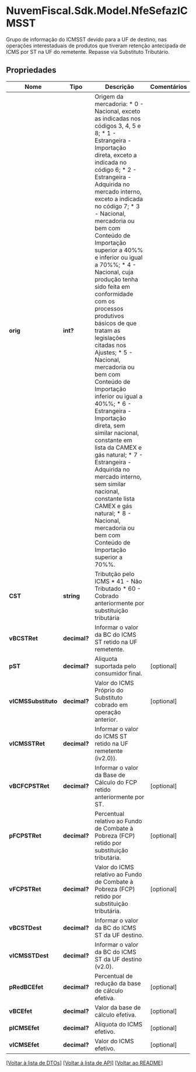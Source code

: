# NuvemFiscal.Sdk.Model.NfeSefazICMSST
Grupo de informação do ICMSST devido para a UF de destino, nas operações interestaduais de produtos que tiveram retenção antecipada de ICMS por ST na UF do remetente. Repasse via Substituto Tributário.

## Propriedades

Nome | Tipo | Descrição | Comentários
------------ | ------------- | ------------- | -------------
**orig** | **int?** | Origem da mercadoria:  * 0 - Nacional, exceto as indicadas nos códigos 3, 4, 5 e 8;  * 1 - Estrangeira - Importação direta, exceto a indicada no código 6;  * 2 - Estrangeira - Adquirida no mercado interno, exceto a indicada no código 7;  * 3 - Nacional, mercadoria ou bem com Conteúdo de Importação superior a 40%% e inferior ou igual a 70%%;  * 4 - Nacional, cuja produção tenha sido feita em conformidade com os processos produtivos básicos de que tratam as legislações citadas nos Ajustes;  * 5 - Nacional, mercadoria ou bem com Conteúdo de Importação inferior ou igual a 40%%;  * 6 - Estrangeira - Importação direta, sem similar nacional, constante em lista da CAMEX e gás natural;  * 7 - Estrangeira - Adquirida no mercado interno, sem similar nacional, constante lista CAMEX e gás natural;  * 8 - Nacional, mercadoria ou bem com Conteúdo de Importação superior a 70%%. | 
**CST** | **string** | Tributção pelo ICMS  * 41 - Não Tributado  * 60 - Cobrado anteriormente por substituição tributária | 
**vBCSTRet** | **decimal?** | Informar o valor da BC do ICMS ST retido na UF remetente. | 
**pST** | **decimal?** | Aliquota suportada pelo consumidor final. | [optional] 
**vICMSSubstituto** | **decimal?** | Valor do ICMS Próprio do Substituto cobrado em operação anterior. | [optional] 
**vICMSSTRet** | **decimal?** | Informar o valor do ICMS ST retido na UF remetente (iv2.0)). | 
**vBCFCPSTRet** | **decimal?** | Informar o valor da Base de Cálculo do FCP retido anteriormente por ST. | [optional] 
**pFCPSTRet** | **decimal?** | Percentual relativo ao Fundo de Combate à Pobreza (FCP) retido por substituição tributária. | [optional] 
**vFCPSTRet** | **decimal?** | Valor do ICMS relativo ao Fundo de Combate à Pobreza (FCP) retido por substituição tributária. | [optional] 
**vBCSTDest** | **decimal?** | Informar o valor da BC do ICMS ST da UF destino. | 
**vICMSSTDest** | **decimal?** | Informar o valor da BC do ICMS ST da UF destino (v2.0). | 
**pRedBCEfet** | **decimal?** | Percentual de redução da base de cálculo efetiva. | [optional] 
**vBCEfet** | **decimal?** | Valor da base de cálculo efetiva. | [optional] 
**pICMSEfet** | **decimal?** | Alíquota do ICMS efetivo. | [optional] 
**vICMSEfet** | **decimal?** | Valor do ICMS efetivo. | [optional] 

[[Voltar à lista de DTOs]](../README.md#documentation-for-models) [[Voltar à lista de API]](../README.md#documentation-for-api-endpoints) [[Voltar ao README]](../README.md)

